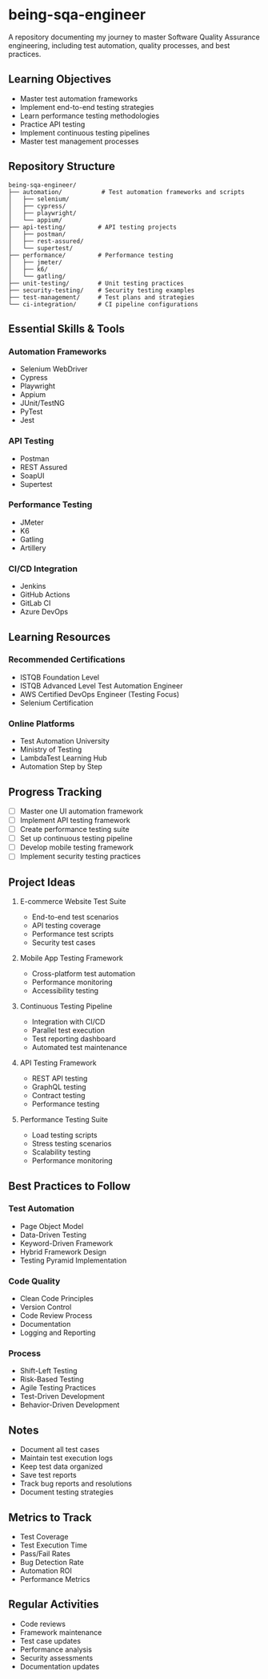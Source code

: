 # being-sqa-engineer

A repository documenting my journey to master Software Quality Assurance engineering, including test automation, quality processes, and best practices.

## Learning Objectives

- Master test automation frameworks
- Implement end-to-end testing strategies
- Learn performance testing methodologies
- Practice API testing
- Implement continuous testing pipelines
- Master test management processes

## Repository Structure

```
being-sqa-engineer/
├── automation/           # Test automation frameworks and scripts
│   ├── selenium/
│   ├── cypress/
│   ├── playwright/
│   └── appium/
├── api-testing/         # API testing projects
│   ├── postman/
│   ├── rest-assured/
│   └── supertest/
├── performance/         # Performance testing
│   ├── jmeter/
│   ├── k6/
│   └── gatling/
├── unit-testing/        # Unit testing practices
├── security-testing/    # Security testing examples
├── test-management/     # Test plans and strategies
└── ci-integration/      # CI pipeline configurations
```

## Essential Skills & Tools

### Automation Frameworks
- Selenium WebDriver
- Cypress
- Playwright
- Appium
- JUnit/TestNG
- PyTest
- Jest

### API Testing
- Postman
- REST Assured
- SoapUI
- Supertest

### Performance Testing
- JMeter
- K6
- Gatling
- Artillery

### CI/CD Integration
- Jenkins
- GitHub Actions
- GitLab CI
- Azure DevOps

## Learning Resources

### Recommended Certifications
- ISTQB Foundation Level
- ISTQB Advanced Level Test Automation Engineer
- AWS Certified DevOps Engineer (Testing Focus)
- Selenium Certification

### Online Platforms
- Test Automation University
- Ministry of Testing
- LambdaTest Learning Hub
- Automation Step by Step

## Progress Tracking

- [ ] Master one UI automation framework
- [ ] Implement API testing framework
- [ ] Create performance testing suite
- [ ] Set up continuous testing pipeline
- [ ] Develop mobile testing framework
- [ ] Implement security testing practices

## Project Ideas

1. E-commerce Website Test Suite
   - End-to-end test scenarios
   - API testing coverage
   - Performance test scripts
   - Security test cases

2. Mobile App Testing Framework
   - Cross-platform test automation
   - Performance monitoring
   - Accessibility testing

3. Continuous Testing Pipeline
   - Integration with CI/CD
   - Parallel test execution
   - Test reporting dashboard
   - Automated test maintenance

4. API Testing Framework
   - REST API testing
   - GraphQL testing
   - Contract testing
   - Performance testing

5. Performance Testing Suite
   - Load testing scripts
   - Stress testing scenarios
   - Scalability testing
   - Performance monitoring

## Best Practices to Follow

### Test Automation
- Page Object Model
- Data-Driven Testing
- Keyword-Driven Framework
- Hybrid Framework Design
- Testing Pyramid Implementation

### Code Quality
- Clean Code Principles
- Version Control
- Code Review Process
- Documentation
- Logging and Reporting

### Process
- Shift-Left Testing
- Risk-Based Testing
- Agile Testing Practices
- Test-Driven Development
- Behavior-Driven Development

## Notes

- Document all test cases
- Maintain test execution logs
- Keep test data organized
- Save test reports
- Track bug reports and resolutions
- Document testing strategies

## Metrics to Track

- Test Coverage
- Test Execution Time
- Pass/Fail Rates
- Bug Detection Rate
- Automation ROI
- Performance Metrics

## Regular Activities

- Code reviews
- Framework maintenance
- Test case updates
- Performance analysis
- Security assessments
- Documentation updates
